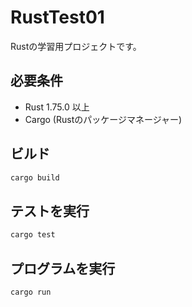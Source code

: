 # RustTest01

Rustの学習用プロジェクトです。

## 必要条件

- Rust 1.75.0 以上
- Cargo (Rustのパッケージマネージャー)

## ビルド

```bash
cargo build
```

## テストを実行

```bash
cargo test
```

## プログラムを実行

```bash
cargo run
```
